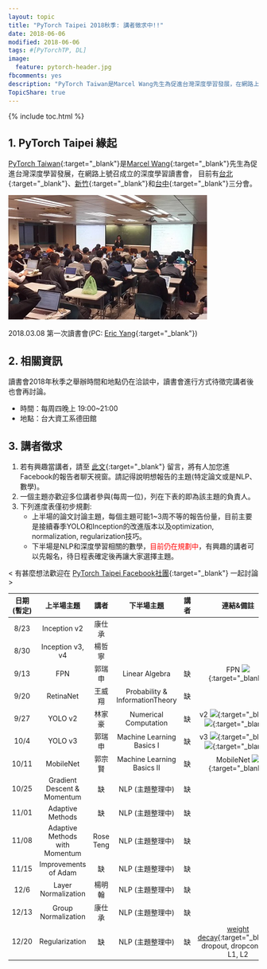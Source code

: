 ```yaml
---
layout: topic
title: "PyTorch Taipei 2018秋季: 講者徵求中!!"
date: 2018-06-06
modified: 2018-06-06
tags: #[PyTorchTP, DL]
image:
  feature: pytorch-header.jpg
fbcomments: yes
description: "PyTorch Taiwan是Marcel Wang先生為促進台灣深度學習發展，在網路上號召成立的深度學習讀書會，目前有台北、台中和新竹三個子分會 | PyTorch Taipei"
TopicShare: true
---
```


{% include toc.html %}

## 1. PyTorch Taipei 緣起

[PyTorch Taiwan](https://www.facebook.com/groups/2027602154187130/){:target="_blank"}是[Marcel Wang](https://www.linkedin.com/in/marcel-wang-3a988b7a/){:target="_blank"}先生為促進台灣深度學習發展，在網路上號召成立的深度學習讀書會，
目前有[台北](http://hemingwang.blogspot.tw/2018/01/pytorchpytorch-taipei_20.html){:target="_blank"}、[新竹](http://hemingwang.blogspot.tw/2018/01/pytorchpytorch-hsinchu.html){:target="_blank"}和[台中](http://hemingwang.blogspot.tw/2018/04/pytorchpytorch-taichung_26.html){:target="_blank"}三分會。

<img src="../../../images/pytp1.jpg">

2018.03.08 第一次讀書會(PC: [Eric Yang](https://www.facebook.com/profile.php?id=1561001417){:target="_blank"})
## 2. 相關資訊

讀書會2018年秋季之舉辦時間和地點仍在洽談中，讀書會進行方式待徵完講者後也會再討論。
* 時間：每周四晚上 19:00~21:00
* 地點：台大資工系德田館

## 3. 講者徵求



1. 若有興趣當講者，請至 [此文](https://www.facebook.com/groups/2027602154187130/permalink/2060273964253282/){:target="_blank"} 留言，將有人加您進Facebook的報告者聊天視窗。請記得說明想報告的主題(特定論文或是NLP、數學)。
2. 一個主題亦歡迎多位講者參與(每周一位)，列在下表的即為該主題的負責人。
3. 下列進度表僅初步規劃:
    * 上半場的論文討論主題，每個主題可能1~3周不等的報告份量，目前主要是接續春季YOLO和Inception的改進版本以及optimization, normalization, regularization技巧。
    * 下半場是NLP和深度學習相關的數學，<font color="red">目前仍在規劃中</font>，有興趣的講者可以先報名，待日程表確定後再讓大家選擇主題。

< 有甚麼想法歡迎在 [PyTorch Taipei Facebook社團](https://www.facebook.com/groups/2027602154187130/){:target="_blank"} 一起討論 >

<!--
<link rel="stylesheet" href="./custom.css">
<div class="w3-row">
  <div class="w3-quarter w3-container">
    <p><img src="../../images/icons/gd.png" alt="" /> <a href="https://drive.google.com/open?id=12AYDi8JCsqYVXJH7jbexuu3LHtqtudiz" target="_blank">全部論文下載</a><br>
    <img src="../../images/icons/gds.png" alt="" /> <a href="https://docs.google.com/spreadsheets/d/1qYJ5rOL7gotjbcXTVPDvclyZptZ-cRpYcDbdWk3PMt4/edit?usp=sharing" target="_blank">每周講者列表</a><br>
    <img src="../../images/icons/github.png" alt="" /> <a href="https://github.com/pecu/PyTorch_CSX" target="_blank">實作進度表</a><br><img src="../../images/icons/youtube.png" alt="" /> <a href="https://www.youtube.com/channel/UCk_f2g9Dkc4WaqrqpzxywJw" target="_blank">PyTorchTP</a></p>
  </div>
  <div class="w3-quarter w3-container">
    <p><img src="../../images/icons/paper.png" alt="" />: 論文PDF<br>
    <img src="../../images/icons/mt.png" alt="" />: 講者之講解材料<br>
    <img src="../../images/icons/video.png" alt="" />: 論文講解影片連結</p>
  </div>
  <div class="w3-quarter w3-container">
    <p><img src="../../images/icons/coding.png" alt="" />: 官方程式/Demo<br>
    <img src="../../images/icons/pytorch.png" alt="" />: PyTorch範例程式<br>
    <img src="../../images/icons/video_t.png" alt="" />: PyTorch講解影片</p>
  </div>
</div>
-->





|日期(暫定)       | 上半場主題                         | 講者                 | 下半場主題                          | 講者               | 連結&備註 
|:--------------:|:-----------------------------------:|:--------------------:|:-----------------------------------:|:------------------:|:----------------------------------------------------------------------------:|
| 8/23           | Inception v2                        | 康仕承               |
| 8/30           | Inception v3, v4                    | 楊哲寧               |            
| 9/13           | FPN                                 | 郭瑞申               | Linear Algebra                      | 缺                 | FPN [![][p]][FPNp]{:target="_blank"}|
| 9/20           | RetinaNet                           | 王威翔               | Probability & InformationTheory     | 缺
| 9/27           | YOLO v2                             | 林家豪               | Numerical Computation               | 缺                 | v2 [![][p]][Yv2p]{:target="_blank"} [![][c]][Yv2]{:target="_blank"} |
| 10/4           | YOLO v3                             | 郭瑞申               | Machine Learning Basics I           | 缺                 | v3 [![][p]][Yv3p]{:target="_blank"} [![][c]][Yv3]{:target="_blank"} |
| 10/11          | MobileNet                           | 郭宗賢               | Machine Learning Basics II          | 缺                 | MobileNet [![][p]][Moblep]{:target="_blank"}|
| 10/25          | Gradient Descent & Momentum         | 缺                   | NLP (主題整理中)                    | 缺  
| 11/01          | Adaptive Methods                    | 缺                   | NLP (主題整理中)                    | 缺
| 11/08          | Adaptive Methods <br/>with Momentum | Rose Teng            | NLP (主題整理中)                    | 缺
| 11/15          | Improvements of Adam                | 缺                   | NLP (主題整理中)                    | 缺
| 12/6           | Layer Normalization                 | 楊明翰               | NLP (主題整理中)                    | 缺
| 12/13          | Group Normalization                 | 康仕承               | NLP (主題整理中)                    | 缺 
| 12/20          | Regularization                      | 缺                   | NLP (主題整理中)                    | 缺                 | [weight decay](http://hemingwang.blogspot.com/2017/06/aiweight-decay.html){:target="_blank"}, dropout, dropconnect, L1, L2

<!-- 12/27 -->
<!-- 1/3,10,17,24,31 -->
<!-- ntu_schedule http://www.aca.ntu.edu.tw/calendar/calendar107.xls -->
<!-- | RNN                                 | 林振雄              |    -->

[p]: ../../../images/icons/paper.png
[c]: ../../../images/icons/coding.png
[v]: ../../../images/icons/video.png
[t]: ../../../images/icons/pytorch.png
[vt]: ../../../images/icons/video_t.png
[m]: ../../../images/icons/mt.png

<!-- YOLO v23 -->
[Yv2]: https://pjreddie.com/darknet/yolov2/
[Yv3]: https://pjreddie.com/darknet/yolo/
[Yv2p]: https://arxiv.org/pdf/1612.08242
[Yv3p]: https://pjreddie.com/media/files/papers/YOLOv3.pdf
[FPNp]: https://arxiv.org/pdf/1612.03144.pdf
[Moblep]: https://arxiv.org/pdf/1704.04861.pdf